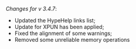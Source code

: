 _Changes for v 3.4.7_:
- Updated the HypeHelp links list;
- Update for XPUN has been applied;
- Fixed the alignment of some warnings;
- Removed some unreliable memory operations
